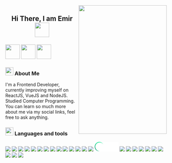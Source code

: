 
<img align="right" height="400" width="275" src="https://i.giphy.com/media/SvGFA2WF9IP0WjmzvE/giphy.gif"/>
<!--
 [GIF Sources]
 <img src="https://i.giphy.com/media/dz6NpfESnqqcnJH1MY/giphy.gif"/>
 <img src="https://i.giphy.com/media/WPtWaxuzyf5awJYb3m/giphy.gif"/>
 <img src="https://i.giphy.com/media/SvGFA2WF9IP0WjmzvE/giphy.gif"/>
 -->

<h2 align="center">Hi There, I am <b>Emir <img src="https://emojis.slackmojis.com/emojis/images/1643514983/10096/laptop_parrot.gif?1643514983" width=45 height=45></b></h2>
<a href="https://www.linkedin.com/in/emirmorgan/"><img width=45 height=45 src="https://img.icons8.com/color/48/000000/linkedin.png"></a>
<a href="https://www.twitter.com/emirmrg"><img width=45 height=45 src="https://img.icons8.com/fluency/48/000000/twitter.png"></a>
<a href="mailto:aemirmorgan@gmail.com"><img width=45 height=45 src="https://img.icons8.com/color/48/000000/apple-mail.png"></a>

<h3><img src="https://emojis.slackmojis.com/emojis/images/1643514719/7248/baby-yoda-soup.gif?1643514719" width=25 height=25>  About Me</h3>
<p>
  I'm a Frontend Developer, currently improving myself on ReactJS, VueJS and NodeJS. Studied Computer Programming. You can learn so much more about me via my social links, feel free to ask anything.
</p>

<h3><img src="https://emojis.slackmojis.com/emojis/images/1643514738/7421/typingcat.gif?1643514738" width=25 height=25> Languages and tools</h3>
<code><img height="30" src="https://img.icons8.com/color/48/000000/html-5--v1.png"/></code>
<code><img height="30" src="https://img.icons8.com/color/48/000000/css3.png"/></code>
<code><img height="30" src="https://img.icons8.com/color/48/000000/javascript--v1.png"/></code>
<code><img height="30" src="https://img.icons8.com/fluency/48/null/typescript--v1.png"/></code>
<code><img height="30" src="https://img.icons8.com/ultraviolet/40/000000/react--v1.png"/></code>
<code><img height="30" src="https://img.icons8.com/color/48/null/nextjs.png"/></code>
<code><img height="30" src="https://img.icons8.com/color/48/000000/redux.png"/></code>
<code><img height="30" src="https://img.icons8.com/color/48/000000/material-ui.png"/></code>
<code><img height="30" src="https://img.icons8.com/color/48/000000/bootstrap.png"/></code>
<code><img height="30" src="https://img.icons8.com/color/48/000000/tailwindcss.png"/></code>
<code><img height="30" src="https://img.icons8.com/color/48/000000/sass.png"/></code>
<code><img height="30" src="https://testing-library.com/img/octopus-128x128.png"/></code>
<code><img height="30" src="https://img.icons8.com/external-tal-revivo-color-tal-revivo/24/null/external-jest-can-collect-code-coverage-information-from-entire-projects-logo-color-tal-revivo.png"/></code>
<code><img height="30" src="https://user-images.githubusercontent.com/11247099/145112184-a9ff6727-661c-439d-9ada-963124a281f7.png"/></code>
<code><img height="30" src="https://github.com/cypress-io/cypress/raw/develop/assets/cypress-logo-dark.png"/></code>
<code><img height="30" src="https://img.icons8.com/dusk/64/000000/php-logo.png"/></code>
<code><img height="30" src="https://img.icons8.com/color/48/000000/mysql-logo.png"/></code>
<code><img height="30" src="https://img.icons8.com/color/48/000000/c-sharp-logo-2.png"/></code>
<code><img height="30" src="https://img.icons8.com/color/48/000000/visual-studio--v2.png"/></code>
<code><img height="30" src="https://img.icons8.com/color/48/000000/visual-studio-code-2019.png"/></code>
<code><img height="30" src="https://img.icons8.com/color/96/firebase.png"/></code>
<code><img height="30" src="https://img.icons8.com/color/48/000000/git.png"/></code>
<code><img height="30" src="https://img.icons8.com/fluency/48/000000/docker.png"/></code>
<code><img height="30" src="https://img.icons8.com/color/48/000000/figma--v1.png"/></code>
<code><img height="30" src="https://uxwing.com/wp-content/themes/uxwing/download/brands-and-social-media/postman-icon.png"/></code>

<br>
<br>

